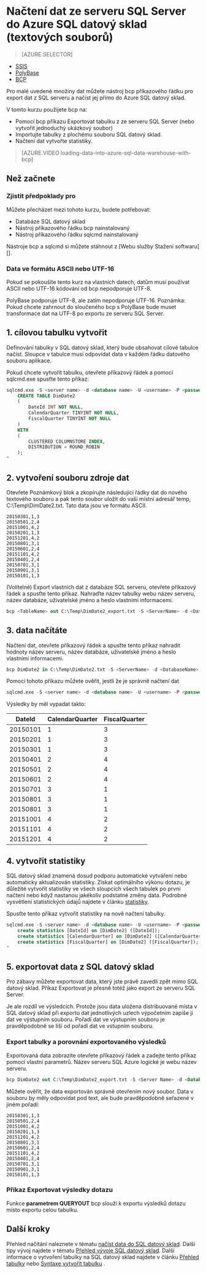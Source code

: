 <properties
   pageTitle="Načtení dat ze serveru SQL Server do Azure SQL datový sklad (bcp) | Microsoft Azure"
   description="Velikost malé dat používá bcp exportovat data ze serveru SQL Server textových souborů a data importovat přímo do datový sklad SQL Azure."
   services="sql-data-warehouse"
   documentationCenter="NA"
   authors="lodipalm"
   manager="barbkess"
   editor=""/>

<tags
   ms.service="sql-data-warehouse"
   ms.devlang="NA"
   ms.topic="article"
   ms.tgt_pltfrm="NA"
   ms.workload="data-services"
   ms.date="06/30/2016"
   ms.author="lodipalm;barbkess;sonyama"/>


# <a name="load-data-from-sql-server-into-azure-sql-data-warehouse-flat-files"></a>Načtení dat ze serveru SQL Server do Azure SQL datový sklad (textových souborů)

> [AZURE.SELECTOR]
- [SSIS](sql-data-warehouse-load-from-sql-server-with-integration-services.md)
- [PolyBase](sql-data-warehouse-load-from-sql-server-with-polybase.md)
- [BCP](sql-data-warehouse-load-from-sql-server-with-bcp.md)

Pro malé uvedené množiny dat můžete nástroj bcp příkazového řádku pro export dat z SQL serveru a načíst jej přímo do Azure SQL datový sklad.

V tomto kurzu použijete bcp na:

- Pomocí bcp příkazu Exportovat tabulku z ze serveru SQL Server (nebo vytvořit jednoduchý ukázkový soubor)
- Importujte tabulky z plochému souboru SQL datový sklad.
- Načtení dat vytvořte statistiky.

>[AZURE.VIDEO loading-data-into-azure-sql-data-warehouse-with-bcp]

## <a name="before-you-begin"></a>Než začnete

### <a name="prerequisites"></a>Zjistit předpoklady pro

Můžete přecházet mezi tohoto kurzu, budete potřebovat:

- Databáze SQL datový sklad
- Nástroj příkazového řádku bcp nainstalovaný
- Nástroj příkazového řádku sqlcmd nainstalovaný

Nástroje bcp a sqlcmd si můžete stáhnout z [Webu služby Stažení softwaru][].

### <a name="data-in-ascii-or-utf-16-format"></a>Data ve formátu ASCII nebo UTF-16

Pokud se pokoušíte tento kurz na vlastních datech, datům musí používat ASCII nebo UTF-16 kódování od bcp nepodporuje UTF-8. 

PolyBase podporuje UTF-8, ale zatím nepodporuje UTF-16. Poznámka: Pokud chcete zahrnout do sloučeného bcp s PolyBase bude muset transformace dat na UTF-8 po exportu ze serveru SQL Server. 


## <a name="1-create-a-destination-table"></a>1. cílovou tabulku vytvořit

Definování tabulky v SQL datový sklad, který bude obsahovat cílové tabulce načíst. Sloupce v tabulce musí odpovídat data v každém řádku datového souboru aplikace.

Pokud chcete vytvořit tabulku, otevřete příkazový řádek a pomocí sqlcmd.exe spusťte tento příkaz:


```sql
sqlcmd.exe -S <server name> -d <database name> -U <username> -P <password> -I -Q "
    CREATE TABLE DimDate2
    (
        DateId INT NOT NULL,
        CalendarQuarter TINYINT NOT NULL,
        FiscalQuarter TINYINT NOT NULL
    )
    WITH
    (
        CLUSTERED COLUMNSTORE INDEX,
        DISTRIBUTION = ROUND_ROBIN
    );
"
```


## <a name="2-create-a-source-data-file"></a>2. vytvoření souboru zdroje dat

Otevřete Poznámkový blok a zkopírujte následující řádky dat do nového textového souboru a pak tento soubor uložit do vaší místní adresář temp, C:\Temp\DimDate2.txt. Tato data jsou ve formátu ASCII.

```
20150301,1,3
20150501,2,4
20151001,4,2
20150201,1,3
20151201,4,2
20150801,3,1
20150601,2,4
20151101,4,2
20150401,2,4
20150701,3,1
20150901,3,1
20150101,1,3
```

(Volitelné) Export vlastních dat z databáze SQL serveru, otevřete příkazový řádek a spusťte tento příkaz. Nahraďte název tabulky webu název serveru, název databáze, uživatelské jméno a heslo vlastními informacemi.

```sql
bcp <TableName> out C:\Temp\DimDate2_export.txt -S <ServerName> -d <DatabaseName> -U <Username> -P <Password> -q -c -t ','
```



## <a name="3-load-the-data"></a>3. data načítáte
Načtení dat, otevřete příkazový řádek a spusťte tento příkaz nahradit hodnoty název serveru, název databáze, uživatelské jméno a heslo vlastními informacemi.

```sql
bcp DimDate2 in C:\Temp\DimDate2.txt -S <ServerName> -d <DatabaseName> -U <Username> -P <password> -q -c -t  ','
```

Pomocí tohoto příkazu můžete ověřit, jestli že je správně načtení dat

```sql
sqlcmd.exe -S <server name> -d <database name> -U <username> -P <password> -I -Q "SELECT * FROM DimDate2 ORDER BY 1;"
```

Výsledky by měl vypadat takto:

DateId |CalendarQuarter |FiscalQuarter
----------- |--------------- |-------------
20150101 |1 |3
20150201 |1 |3
20150301 |1 |3
20150401 |2 |4
20150501 |2 |4
20150601 |2 |4
20150701 |3 |1
20150801 |3 |1
20150801 |3 |1
20151001 |4 |2
20151101 |4 |2
20151201 |4 |2

## <a name="4-create-statistics"></a>4. vytvořit statistiky

SQL datový sklad znamená dosud podporu automatické vytváření nebo automaticky aktualizován statistiky. Získat optimálního výkonu dotazu, je důležité vytvořit statistiky ve všech sloupcích všech tabulek po první načtení nebo když nastanou jakékoliv podstatné změny data. Podrobné vysvětlení statistických údajů najdete v článku [statistiky][]. 

Spusťte tento příkaz vytvořit statistiky na nově načtení tabulky.

```sql
sqlcmd.exe -S <server name> -d <database name> -U <username> -P <password> -I -Q "
    create statistics [DateId] on [DimDate2] ([DateId]);
    create statistics [CalendarQuarter] on [DimDate2] ([CalendarQuarter]);
    create statistics [FiscalQuarter] on [DimDate2] ([FiscalQuarter]);
"
```

## <a name="5-export-data-from-sql-data-warehouse"></a>5. exportovat data z SQL datový sklad
Pro zábavy můžete exportovat data, který jste právě zavedli zpět mimo SQL datový sklad.  Příkaz Exportovat je přesně totéž jako export ze serveru SQL Server.

Je ale rozdíl ve výsledcích. Protože jsou data uložena distribuované místa v SQL datový sklad při exportu dat jednotlivých uzlech výpočetním zapíše ji dat ve výstupním souboru. Pořadí dat ve výstupním souboru je pravděpodobně se liší od pořadí dat ve vstupním souboru.

### <a name="export-a-table-and-compare-exported-results"></a>Export tabulky a porovnání exportovaného výsledků

Exportovaná data zobrazíte otevřete příkazový řádek a zadejte tento příkaz pomocí vlastní parametrů. Název serveru SQL Azure logické je webu název serveru.

```sql
bcp DimDate2 out C:\Temp\DimDate2_export.txt -S <Server Name> -d <Database Name> -U <Username> -P <password> -q -c -t ','
```
Můžete ověřit, že data exportován správně otevřením nový soubor. Data v souboru by měly odpovídat pod text, ale bude pravděpodobně seřazené v jiném pořadí:

```
20150301,1,3
20150501,2,4
20151001,4,2
20150201,1,3
20151201,4,2
20150801,3,1
20150601,2,4
20151101,4,2
20150401,2,4
20150701,3,1
20150901,3,1
20150101,1,3
```

### <a name="export-the-results-of-a-query"></a>Příkaz Exportovat výsledky dotazu

Funkce **parametrem QUERYOUT** bcp slouží k exportu výsledků dotazu místo exportu celou tabulku. 

## <a name="next-steps"></a>Další kroky
Přehled načítání naleznete v tématu [načíst data do SQL datový sklad][].
Další tipy vývoj najdete v tématu [Přehled vývoje SQL datový sklad][].
Další informace o vytvoření tabulky na SQL datový sklad najdete v článku [Přehled tabulky][] nebo [Syntaxe vytvořit tabulku][] .

<!--Image references-->

<!--Article references-->

[Načíst data do SQL datový sklad]: ./sql-data-warehouse-overview-load.md
[Přehled vývoje SQL datový sklad]: ./sql-data-warehouse-overview-develop.md
[Přehled tabulky]: ./sql-data-warehouse-tables-overview.md
[Statistiky]: ./sql-data-warehouse-tables-statistics.md

<!--MSDN references-->
[bcp]: https://msdn.microsoft.com/library/ms162802.aspx
[Syntaxe vytvořit tabulku]: https://msdn.microsoft.com/library/mt203953.aspx

<!--Other Web references-->
[Stažení softwaru společnosti Microsoft]: https://www.microsoft.com/download/details.aspx?id=36433
